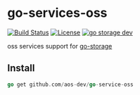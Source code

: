 # go-services-oss

[![Build Status](https://github.com/aos-dev/go-service-oss/workflows/Unit%20Test/badge.svg?branch=master)](https://github.com/aos-dev/go-service-oss/actions?query=workflow%3A%22Unit+Test%22)
[![License](https://img.shields.io/badge/license-apache%20v2-blue.svg)](https://github.com/Xuanwo/storage/blob/master/LICENSE)
[![go storage dev](https://img.shields.io/matrix/go-service-oss:aos.dev.svg?server_fqdn=chat.aos.dev&label=%23go-service-oss%3Aaos.dev&logo=matrix)](https://matrix.to/#/#go-service-oss:aos.dev)

oss services support for [go-storage](https://github.com/aos-dev/go-storage)

## Install

```go
go get github.com/aos-dev/go-service-oss
```
